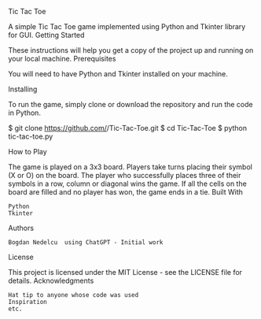 Tic Tac Toe

A simple Tic Tac Toe game implemented using Python and Tkinter library for GUI.
Getting Started

These instructions will help you get a copy of the project up and running on your local machine.
Prerequisites

You will need to have Python and Tkinter installed on your machine.


Installing

To run the game, simply clone or download the repository and run the code in Python.


$ git clone https://github.com/<username>/Tic-Tac-Toe.git
$ cd Tic-Tac-Toe
$ python tic-tac-toe.py


How to Play

The game is played on a 3x3 board. Players take turns placing their symbol (X or O) on the board. The player who successfully places three of their symbols in a row, column or diagonal wins the game. If all the cells on the board are filled and no player has won, the game ends in a tie.
Built With

    Python
    Tkinter

Authors

    Bogdan Nedelcu  using ChatGPT - Initial work

License

This project is licensed under the MIT License - see the LICENSE file for details.
Acknowledgments

    Hat tip to anyone whose code was used
    Inspiration
    etc.
